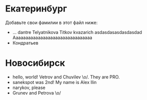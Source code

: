 Екатеринбург
===
Добавьте свои фамилии в этот файл ниже: 
* ...
dantre
Telyatnikova Titkov
kvazarich
asdasdasasdasdasdad
Aaaaaaaaaaaaaaaaaaaaaaaaaaaaaaaa
* Кондратьев

Новосибирск
=====

* hello, world! Vetrov and Chuvilev \o/. They are PRO.
* sanekspot was 2nd! My name is Alex Ilin
* narykov, please 
* Grunev and Petrova \o/
